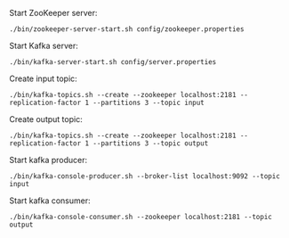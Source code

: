 Start ZooKeeper server:

```
./bin/zookeeper-server-start.sh config/zookeeper.properties
```

Start Kafka server:

```
./bin/kafka-server-start.sh config/server.properties
```

Create input topic:

```
./bin/kafka-topics.sh --create --zookeeper localhost:2181 --replication-factor 1 --partitions 3 --topic input
```

Create output topic:

```
./bin/kafka-topics.sh --create --zookeeper localhost:2181 --replication-factor 1 --partitions 3 --topic output
```

Start kafka producer:

```
./bin/kafka-console-producer.sh --broker-list localhost:9092 --topic input
```

Start kafka consumer:

```
./bin/kafka-console-consumer.sh --zookeeper localhost:2181 --topic output
```
